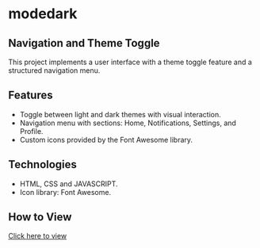 # modedark

## Navigation and Theme Toggle

This project implements a user interface with a theme toggle feature and a structured navigation menu.

## Features

- Toggle between light and dark themes with visual interaction.
- Navigation menu with sections: Home, Notifications, Settings, and Profile.
- Custom icons provided by the Font Awesome library.

## Technologies

- HTML, CSS and JAVASCRIPT.
- Icon library: Font Awesome.

## How to View

[Click here to view](https://gamaalice.github.io/modedark/)

